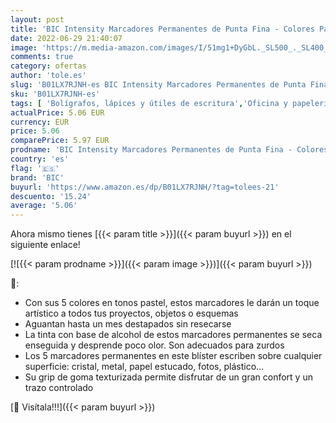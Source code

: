 ```yaml
---
layout: post
title: 'BIC Intensity Marcadores Permanentes de Punta Fina - Colores Pastel Surtidos  Blíster de 5 Rotuladores'
date: 2022-06-29 21:40:07
image: 'https://m.media-amazon.com/images/I/51mg1+DyGbL._SL500_._SL400_.jpg'
comments: true
category: ofertas
author: 'tole.es'
slug: 'B01LX7RJNH-es BIC Intensity Marcadores Permanentes de Punta Fina -...'
sku: 'B01LX7RJNH-es'
tags: [ 'Bolígrafos, lápices y útiles de escritura','Oficina y papelería','Rotuladores permanentes','Rotuladores y subrayadores','bic','rotuladores','🇪🇸', ]
actualPrice: 5.06 EUR
currency: EUR
price: 5.06
comparePrice: 5.97 EUR
prodname: 'BIC Intensity Marcadores Permanentes de Punta Fina - Colores Pastel Surtidos  Blíster de 5 Rotuladores'
country: 'es'
flag: '🇪🇸'
brand: 'BIC'
buyurl: 'https://www.amazon.es/dp/B01LX7RJNH/?tag=tolees-21'
descuento: '15.24'
average: '5.06'
---
```


Ahora mismo tienes [{{< param title >}}]({{< param buyurl >}}) en el siguiente enlace!

[![{{< param prodname >}}]({{< param image >}})]({{< param buyurl >}})

🔎:

- Con sus 5 colores en tonos pastel, estos marcadores le darán un toque artístico a todos tus proyectos, objetos o esquemas
- Aguantan hasta un mes destapados sin resecarse
- La tinta con base de alcohol de estos marcadores permanentes se seca enseguida y desprende poco olor. Son adecuados para zurdos
- Los 5 marcadores permanentes en este blíster escriben sobre cualquier superficie: cristal, metal, papel estucado, fotos, plástico…
- Su grip de goma texturizada permite disfrutar de un gran confort y un trazo controlado

[🛒 Visítala!!!]({{< param buyurl >}})
